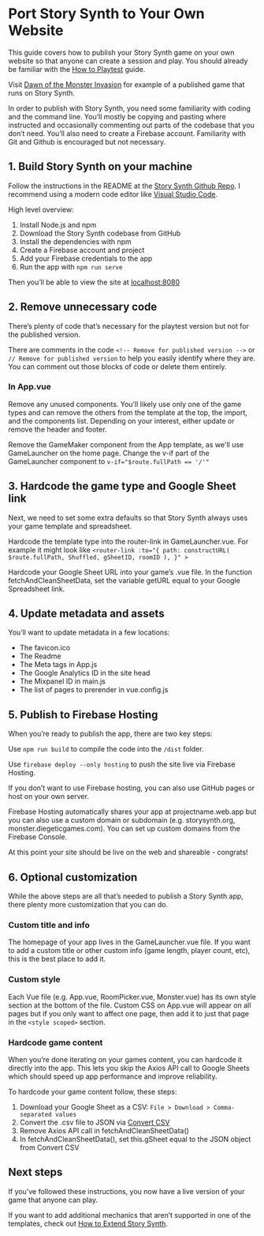 # Port Story Synth to Your Own Website

This guide covers how to publish your Story Synth game on your own website so that anyone can create a session and play. You should already be familiar with the [How to Playtest](https://docs.google.com/document/d/1A676dhZP_4KPPhHGZ3L4ngVvo5pr3c7LQIcUD9Wgi6Y/edit?usp=sharing) guide.

Visit [Dawn of the Monster Invasion](http://monster.diegeticgames.com/) for example of a published game that runs on Story Synth.

In order to publish with Story Synth, you need some familiarity with coding and the command line. You’ll mostly be copying and pasting where instructed and occasionally commenting out parts of the codebase that you don’t need. You’ll also need to create a Firebase account. Familiarity with Git and Github is encouraged but not necessary.

## 1. Build Story Synth on your machine

Follow the instructions in the README at the [Story Synth Github Repo](https://github.com/randylubin/Story-Synth). I recommend using a modern code editor like [Visual Studio Code](https://code.visualstudio.com/).

High level overview:

1. Install Node.js and npm
2. Download the Story Synth codebase from GitHub
3. Install the dependencies with npm
4. Create a Firebase account and project
5. Add your Firebase credentials to the app
6. Run the app with `npm run serve`

Then you’ll be able to view the site at [localhost:8080](http://localhost:8080/)

## 2. Remove unnecessary code

There’s plenty of code that’s necessary for the playtest version but not for the published version.

There are comments in the code `<!-- Remove for published version -->` or `// Remove for published version` to help you easily identify where they are. You can comment out those blocks of code or delete them entirely.

### In App.vue

Remove any unused components. You’ll likely use only one of the game types and can remove the others from the template at the top, the import, and the components list. Depending on your interest, either update or remove the header and footer.

Remove the GameMaker component from the App template, as we'll use GameLauncher on the home page. Change the v-if part of the GameLauncher component to `v-if="$route.fullPath == '/'"`

## 3. Hardcode the game type and Google Sheet link

Next, we need to set some extra defaults so that Story Synth always uses your game template and spreadsheet.

Hardcode the template type into the router-link in GameLauncher.vue. For example it might look like `<router-link :to="{ path: constructURL( $route.fullPath, Shuffled, gSheetID, roomID ), }" >`

Hardcode your Google Sheet URL into your game’s .vue file. In the function fetchAndCleanSheetData, set the variable getURL equal to your Google Spreadsheet link.

## 4. Update metadata and assets

You’ll want to update metadata in a few locations:

- The favicon.ico
- The Readme
- The Meta tags in App.js
- The Google Analytics ID in the site head
- The Mixpanel ID in main.js
- The list of pages to prerender in vue.config.js

## 5. Publish to Firebase Hosting

When you’re ready to publish the app, there are two key steps:

Use `npm run build` to compile the code into the `/dist` folder.

Use `firebase deploy --only hosting` to push the site live via Firebase Hosting.

If you don’t want to use Firebase hosting, you can also use GitHub pages or host on your own server.

Firebase Hosting automatically shares your app at projectname.web.app but you can also use a custom domain or subdomain (e.g. storysynth.org, monster.diegeticgames.com). You can set up custom domains from the Firebase Console.

At this point your site should be live on the web and shareable - congrats!

## 6. Optional customization

While the above steps are all that’s needed to publish a Story Synth app, there plenty more customization that you can do.

### Custom title and info

The homepage of your app lives in the GameLauncher.vue file. If you want to add a custom title or other custom info (game length, player count, etc), this is the best place to add it.

### Custom style

Each Vue file (e.g. App.vue, RoomPicker.vue, Monster.vue) has its own style section at the bottom of the file. Custom CSS on App.vue will appear on all pages but if you only want to affect one page, then add it to just that page in the `<style scoped>` section.

### Hardcode game content

When you’re done iterating on your games content, you can hardcode it directly into the app. This lets you skip the Axios API call to Google Sheets which should speed up app performance and improve reliability.

To hardcode your game content follow, these steps:

1. Download your Google Sheet as a CSV: `File > Download > Comma-separated values`
2. Convert the .csv file to JSON via [Convert CSV](https://www.convertcsv.com/csv-to-json.htm)
3. Remove Axios API call in fetchAndCleanSheetData()
4. In fetchAndCleanSheetData(), set this.gSheet equal to the JSON object from Convert CSV

## Next steps

If you’ve followed these instructions, you now have a live version of your game that anyone can play.

If you want to add additional mechanics that aren’t supported in one of the templates, check out [How to Extend Story Synth](/guide/extend.html).
